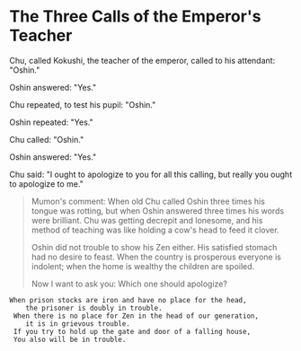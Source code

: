 # The Three Calls of the Emperor's Teacher

Chu, called Kokushi, the teacher of the emperor, called to his attendant: "Oshin."

Oshin answered: "Yes."

Chu repeated, to test his pupil: "Oshin."

Oshin repeated: "Yes."

Chu called: "Oshin."

Oshin answered: "Yes."

Chu said: "I ought to apologize to you for all this calling, but really you ought to apologize to me."

> Mumon's comment: When old Chu called Oshin three times his tongue was rotting, but when Oshin answered three times his words were brilliant. Chu was getting decrepit and lonesome, and his method of teaching was like holding a cow's head to feed it clover.
>
> Oshin did not trouble to show his Zen either. His satisfied stomach had no desire to feast. When the country is prosperous everyone is indolent; when the home is wealthy the children are spoiled.
>
> Now I want to ask you: Which one should apologize?

```
When prison stocks are iron and have no place for the head,
    the prisoner is doubly in trouble.
 When there is no place for Zen in the head of our generation,
    it is in grievous trouble.
 If you try to hold up the gate and door of a falling house,
 You also will be in trouble.
```
